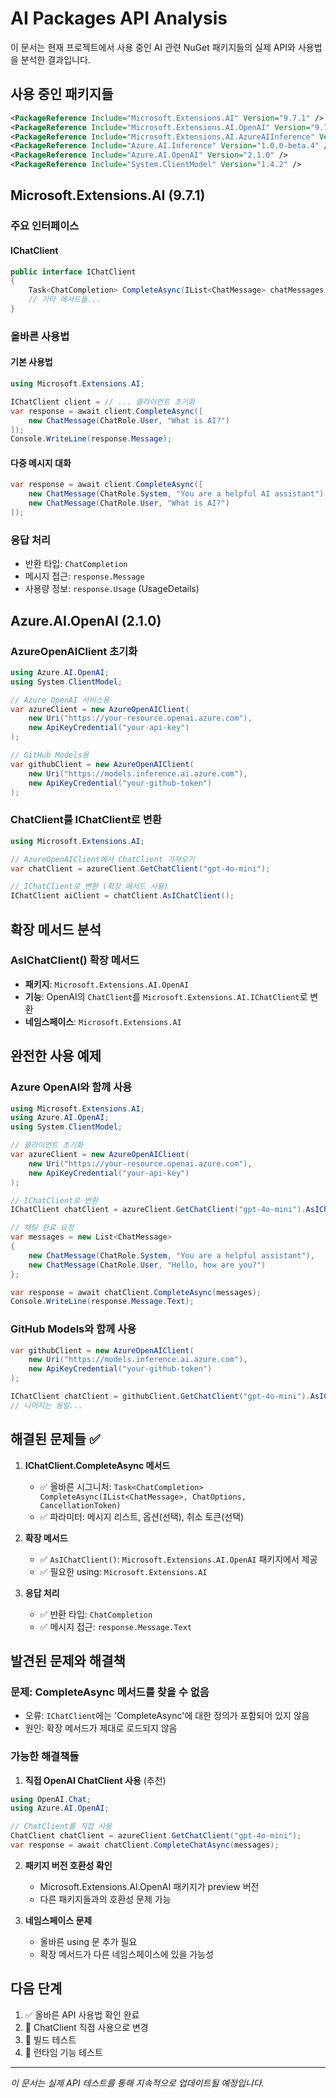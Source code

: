 # AI Packages API Analysis

이 문서는 현재 프로젝트에서 사용 중인 AI 관련 NuGet 패키지들의 실제 API와 사용법을 분석한 결과입니다.

## 사용 중인 패키지들

```xml
<PackageReference Include="Microsoft.Extensions.AI" Version="9.7.1" />
<PackageReference Include="Microsoft.Extensions.AI.OpenAI" Version="9.7.1-preview.1.25365.4" />
<PackageReference Include="Microsoft.Extensions.AI.AzureAIInference" Version="9.7.1-preview.1.25365.4" />
<PackageReference Include="Azure.AI.Inference" Version="1.0.0-beta.4" />
<PackageReference Include="Azure.AI.OpenAI" Version="2.1.0" />
<PackageReference Include="System.ClientModel" Version="1.4.2" />
```

## Microsoft.Extensions.AI (9.7.1)

### 주요 인터페이스

#### IChatClient
```csharp
public interface IChatClient
{
    Task<ChatCompletion> CompleteAsync(IList<ChatMessage> chatMessages, ChatOptions options = null, CancellationToken cancellationToken = default);
    // 기타 메서드들...
}
```

### 올바른 사용법

#### 기본 사용법
```csharp
using Microsoft.Extensions.AI;

IChatClient client = // ... 클라이언트 초기화
var response = await client.CompleteAsync([
    new ChatMessage(ChatRole.User, "What is AI?")
]);
Console.WriteLine(response.Message);
```

#### 다중 메시지 대화
```csharp
var response = await client.CompleteAsync([
    new ChatMessage(ChatRole.System, "You are a helpful AI assistant"),
    new ChatMessage(ChatRole.User, "What is AI?")
]);
```

### 응답 처리
- 반환 타입: `ChatCompletion`
- 메시지 접근: `response.Message`
- 사용량 정보: `response.Usage` (UsageDetails)

## Azure.AI.OpenAI (2.1.0)

### AzureOpenAIClient 초기화
```csharp
using Azure.AI.OpenAI;
using System.ClientModel;

// Azure OpenAI 서비스용
var azureClient = new AzureOpenAIClient(
    new Uri("https://your-resource.openai.azure.com"), 
    new ApiKeyCredential("your-api-key")
);

// GitHub Models용
var githubClient = new AzureOpenAIClient(
    new Uri("https://models.inference.ai.azure.com"), 
    new ApiKeyCredential("your-github-token")
);
```

### ChatClient를 IChatClient로 변환
```csharp
using Microsoft.Extensions.AI;

// AzureOpenAIClient에서 ChatClient 가져오기
var chatClient = azureClient.GetChatClient("gpt-4o-mini");

// IChatClient로 변환 (확장 메서드 사용)
IChatClient aiClient = chatClient.AsIChatClient();
```

## 확장 메서드 분석

### AsIChatClient() 확장 메서드
- **패키지**: `Microsoft.Extensions.AI.OpenAI`
- **기능**: OpenAI의 `ChatClient`를 `Microsoft.Extensions.AI.IChatClient`로 변환
- **네임스페이스**: `Microsoft.Extensions.AI`

## 완전한 사용 예제

### Azure OpenAI와 함께 사용
```csharp
using Microsoft.Extensions.AI;
using Azure.AI.OpenAI;
using System.ClientModel;

// 클라이언트 초기화
var azureClient = new AzureOpenAIClient(
    new Uri("https://your-resource.openai.azure.com"), 
    new ApiKeyCredential("your-api-key")
);

// IChatClient로 변환
IChatClient chatClient = azureClient.GetChatClient("gpt-4o-mini").AsIChatClient();

// 채팅 완료 요청
var messages = new List<ChatMessage>
{
    new ChatMessage(ChatRole.System, "You are a helpful assistant"),
    new ChatMessage(ChatRole.User, "Hello, how are you?")
};

var response = await chatClient.CompleteAsync(messages);
Console.WriteLine(response.Message.Text);
```

### GitHub Models와 함께 사용
```csharp
var githubClient = new AzureOpenAIClient(
    new Uri("https://models.inference.ai.azure.com"), 
    new ApiKeyCredential("your-github-token")
);

IChatClient chatClient = githubClient.GetChatClient("gpt-4o-mini").AsIChatClient();
// 나머지는 동일...
```

## 해결된 문제들 ✅

1. **IChatClient.CompleteAsync 메서드**
   - ✅ 올바른 시그니처: `Task<ChatCompletion> CompleteAsync(IList<ChatMessage>, ChatOptions, CancellationToken)`
   - ✅ 파라미터: 메시지 리스트, 옵션(선택), 취소 토큰(선택)

2. **확장 메서드**
   - ✅ `AsIChatClient()`: `Microsoft.Extensions.AI.OpenAI` 패키지에서 제공
   - ✅ 필요한 using: `Microsoft.Extensions.AI`

3. **응답 처리**
   - ✅ 반환 타입: `ChatCompletion`
   - ✅ 메시지 접근: `response.Message.Text`

## 발견된 문제와 해결책

### 문제: CompleteAsync 메서드를 찾을 수 없음
- 오류: `IChatClient`에는 'CompleteAsync'에 대한 정의가 포함되어 있지 않음
- 원인: 확장 메서드가 제대로 로드되지 않음

### 가능한 해결책들

1. **직접 OpenAI ChatClient 사용** (추천)
```csharp
using OpenAI.Chat;
using Azure.AI.OpenAI;

// ChatClient를 직접 사용
ChatClient chatClient = azureClient.GetChatClient("gpt-4o-mini");
var response = await chatClient.CompleteChatAsync(messages);
```

2. **패키지 버전 호환성 확인**
   - Microsoft.Extensions.AI.OpenAI 패키지가 preview 버전
   - 다른 패키지들과의 호환성 문제 가능

3. **네임스페이스 문제**
   - 올바른 using 문 추가 필요
   - 확장 메서드가 다른 네임스페이스에 있을 가능성

## 다음 단계

1. ✅ 올바른 API 사용법 확인 완료
2. 🔄 ChatClient 직접 사용으로 변경
3. 🔄 빌드 테스트
4. 🔄 런타임 기능 테스트

---

*이 문서는 실제 API 테스트를 통해 지속적으로 업데이트될 예정입니다.*